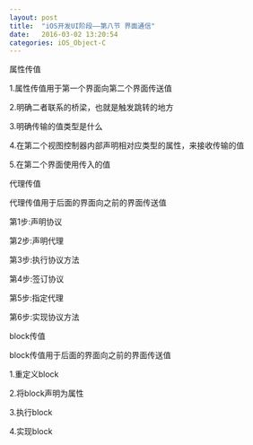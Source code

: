 ```yaml
---
layout: post
title:  "iOS开发UI阶段——第八节 界面通信"
date:   2016-03-02 13:20:54
categories: iOS_Object-C
---
```


属性传值

1.属性传值用于第一个界面向第二个界面传送值

2.明确二者联系的桥梁，也就是触发跳转的地方

3.明确传输的值类型是什么

4.在第二个视图控制器内部声明相对应类型的属性，来接收传输的值

5.在第二个界面使用传入的值

代理传值

代理传值用于后面的界面向之前的界面传送值

第1步:声明协议 

第2步:声明代理 

第3步:执行协议方法 

第4步:签订协议 

第5步:指定代理 

第6步:实现协议方法

block传值

block传值用于后面的界面向之前的界面传送值

1.重定义block 

2.将block声明为属性 

3.执行block 

4.实现block